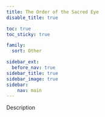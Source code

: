 ```yaml
---
title: The Order of the Sacred Eye
disable_title: true

toc: true
toc_sticky: true

family: 
  sort: Other

sidebar_ext:
  before_nav: true
sidebar_title: true
sidebar_image: true
sidebar:
    nav: main
---
```


<div class="todo">Description</div>

<!--more-->